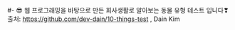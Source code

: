 #- 
😎 웹 프로그래밍을 바탕으로 만든 회사생활로 알아보는 동물 유형 테스트 입니다❣
<br>
출처: https://github.com/dev-dain/10-things-test , Dain Kim
